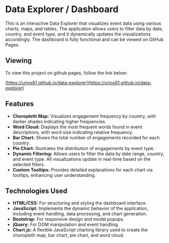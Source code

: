 # Data Explorer / Dashboard

This is an interactive Data Explorer that visualizes event data using various charts, maps, and tables. The application allows users to filter data by date, country, and event type, and it dynamically updates the visualizations accordingly. The dashboard is fully functional and can be viewed on GitHub Pages.

## Viewing

To view this project on github pages, follow the link below:

[https://urios81.github.io/data-explorer](https://urios81.github.io/data-explorer)

## Features

- **Choropleth Map:** Visualizes engagement frequency by country, with darker shades indicating higher frequencies.
- **Word Cloud:** Displays the most frequent words found in event descriptions, with word size indicating relative frequency.
- **Bar Chart:** Shows the total number of engagements recorded for each country.
- **Pie Chart:** Illustrates the distribution of engagements by event type.
- **Dynamic Filtering:** Allows users to filter the data by date range, country, and event type. All visualizations update in real-time based on the selected filters.
- **Custom Tooltips:** Provides detailed explanations for each chart via tooltips, enhancing user understanding.

## Technologies Used

- **HTML/CSS:** For structuring and styling the dashboard interface.
- **JavaScript:** Implements the dynamic behavior of the application, including event handling, data processing, and chart generation.
- **Bootstrap:** For responsive design and modal popups.
- **jQuery:** For DOM manipulation and event handling.
- **Chart.js:** A flexible JavaScript charting library used to create the choropleth map, bar chart, pie chart, and word cloud.
